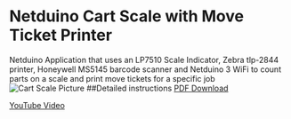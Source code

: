 # Netduino Cart Scale with Move Ticket Printer
Netduino Application that uses an LP7510 Scale Indicator, Zebra tlp-2844 printer, Honeywell MS5145 barcode scanner and Netduino 3 WiFi to count parts on a scale and print move tickets for a specific job
![Cart Scale Picture](https://github.com/JakeLardinois/ScaleIndicatorPrinter/blob/blob/Blob/CartScalePicture.jpg)
##Detailed instructions
[PDF Download](https://github.com/JakeLardinois/ScaleIndicatorPrinter/blob/blob/Blob/SCALE%20CART%20SETUP%20INSTRUCTIONS.pdf)

[YouTube Video](https://youtu.be/be6YhOkKjyQ)
